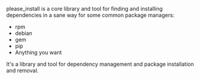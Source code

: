 please_install is a core library and tool for finding and installing
dependencies in a sane way for some common package managers:

- rpm
- debian
- gem
- pip
- Anything you want

It's a library and tool for dependency management and package
installation and removal.
